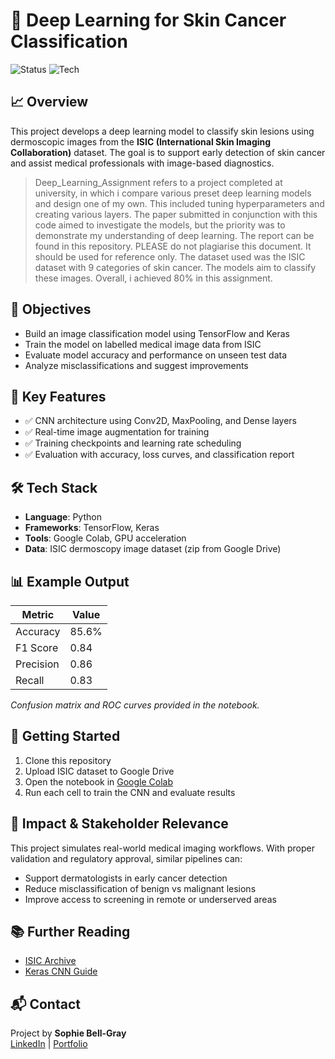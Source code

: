 # 🧠 Deep Learning for Skin Cancer Classification

![Status](https://img.shields.io/badge/status-completed-green)
![Tech](https://img.shields.io/badge/stack-TensorFlow|CNN|Colab-blue)

## 📈 Overview

This project develops a deep learning model to classify skin lesions using dermoscopic images from the **ISIC (International Skin Imaging Collaboration)** dataset. The goal is to support early detection of skin cancer and assist medical professionals with image-based diagnostics.

> Deep_Learning_Assignment refers to a project completed at university, in which i compare various preset deep learning models and design one of my own. This included tuning hyperparameters and creating various layers. The paper submitted in conjunction with this code aimed to investigate the models, but the priority was to demonstrate my understanding of deep learning. The report can be found in this repository. 
PLEASE do not plagiarise this document. It should be used for reference only. 
The dataset used was the ISIC dataset with 9 categories of skin cancer. The models aim to classify these images. 
Overall, i achieved 80% in this assignment.

## 🎯 Objectives

- Build an image classification model using TensorFlow and Keras
- Train the model on labelled medical image data from ISIC
- Evaluate model accuracy and performance on unseen test data
- Analyze misclassifications and suggest improvements

## 🧠 Key Features

- ✅ CNN architecture using Conv2D, MaxPooling, and Dense layers
- ✅ Real-time image augmentation for training
- ✅ Training checkpoints and learning rate scheduling
- ✅ Evaluation with accuracy, loss curves, and classification report

## 🛠️ Tech Stack

- **Language**: Python
- **Frameworks**: TensorFlow, Keras
- **Tools**: Google Colab, GPU acceleration
- **Data**: ISIC dermoscopy image dataset (zip from Google Drive)

## 📊 Example Output

| Metric | Value |
|--------|-------|
| Accuracy | 85.6% |
| F1 Score | 0.84 |
| Precision | 0.86 |
| Recall | 0.83 |

*Confusion matrix and ROC curves provided in the notebook.*

## 🚀 Getting Started

1. Clone this repository
2. Upload ISIC dataset to Google Drive
3. Open the notebook in [Google Colab](https://colab.research.google.com/github/sophiebellgray/deep-learning/blob/main/Deep_Learning_Assignment.ipynb)
4. Run each cell to train the CNN and evaluate results

## 🤝 Impact & Stakeholder Relevance

This project simulates real-world medical imaging workflows. With proper validation and regulatory approval, similar pipelines can:

- Support dermatologists in early cancer detection
- Reduce misclassification of benign vs malignant lesions
- Improve access to screening in remote or underserved areas

## 📚 Further Reading

- [ISIC Archive](https://www.isic-archive.com/)
- [Keras CNN Guide](https://keras.io/examples/vision/image_classification_from_scratch/)

## 📬 Contact

Project by **Sophie Bell-Gray**  
[LinkedIn](www.linkedin.com/in/sophie-bell-gray) | [Portfolio](https://sophiebellgray.github.io)

